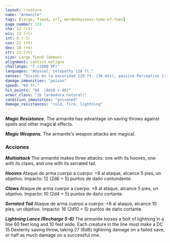 ```yaml
---
layout: creature
name: "Armanite"
tags: [large, fiend, cr7, mordenkainens-tome-of-foes]
page_number: 131
cha: 13 (+1)
wis: 12 (+1)
int: 8 (-1)
con: 21 (+5)
dex: 18 (+4)
str: 21 (+5)
size: Large fiend (demon)
alignment: caótico maligno
challenge: "7 (2900 XP)"
languages: "Abyssal, telepathy 120 ft."
senses: "Visión en la oscuridad 120 ft. (36 mts), passive Perception 11"
damage_immunities: "poison"
speed: "60 ft."
hit_points: "84  (8d10 + 40)"
armor_class: "16 (armadura natural)"
condition_immunities: "poisoned"
damage_resistances: "cold, fire, lightning"
---
```


***Magic Resistance.*** The armanite has advantage on saving throws against spells and other magical effects.

***Magic Weapons.*** The armanite's weapon attacks are magical.

### Acciones

***Multiattack*** The armanite makes three attacks: one with its hooves, one with its claws, and one with its serrated tail.

***Hooves*** Ataque de arma cuerpo a cuerpo: +8 al ataque, alcance 5 pies, un objetivo. Impacto: 12 (2d6 + 5) puntos de daño contundente.

***Claws*** Ataque de arma cuerpo a cuerpo: +8 al ataque, alcance 5 pies, un objetivo. Impacto: 10 (2d4 + 5) puntos de daño cortante.

***Serrated Tail*** Ataque de arma cuerpo a cuerpo: +8 al ataque, alcance 10 pies, un objetivo. Impacto: 16 (2d10 + 5) puntos de daño cortante.

***Lightning Lance (Recharge 5-6)*** The armanite looses a bolt of lightning in a line 60 feet long and 10 feet wide. Each creature in the line must make a DC 15 Dexterity saving throw, taking 27 (6d8) lightning damage on a failed save, or half as much damage on a successful one.
